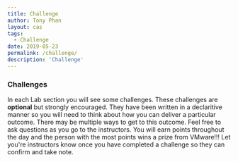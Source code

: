 ```yaml
---
title: Challenge
author: Tony Phan
layout: cas
tags:
  - Challenge
date: 2019-05-23
permalink: /challenge/
description: 'Challenge'
---
```

### Challenges

In each Lab section you will see some challenges. These challenges are <b>optional</b> but strongly encouraged.
They have been written in a declaritive manner so you will need to think about how you can deliver a particular outcome. There may be multiple ways to get to this outcome. Feel free to ask questions as you go to the instructors. You will earn points throughout the day and the person with the most points wins a prize from VMware!!! Let you're instructors know once you have completed a challenge so they can confirm and take note.
